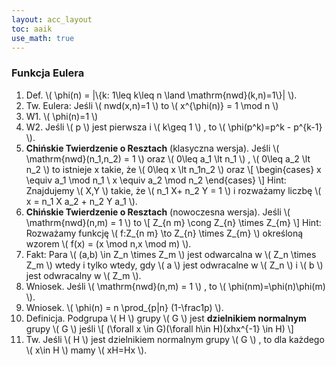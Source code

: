 ```yaml
---
layout: acc_layout
toc: aaik
use_math: true
---
```


### Funkcja Eulera

1.  Def.  \\( \\phi(n) = \|\\{k: 1\\leq k\\leq n \\land
    \\mathrm{nwd}(k,n)=1\\}\| \\).
2.  Tw. Eulera: Jeśli \\( nwd(x,n)=1 \\) to \\( x^{\\phi(n)} = 1
    \\mod n \\) 
3.  W1.  \\( \\phi(n)=1 \\) 
4.  W2. Jeśli \\( p \\) jest pierwsza i \\( k\\geq 1 \\) , to
    \\( \\phi(p^k)=p^k - p^{k-1} \\).
5.  **Chińskie Twierdzenie o Resztach** (klasyczna wersja). Jeśli \\( 
    \\mathrm{nwd}(n\_1,n\_2) = 1 \\) oraz \\( 0\\leq a\_1 \\lt n\_1 \\) ,
    \\( 0\\leq a\_2 \\lt n\_2 \\) to istnieje x takie, że \\( 
    0\\leq x \\lt n\_1n\_2 \\) oraz \\[ \\begin{cases} x \\equiv
    a\_1 \\mod n\_1 \\ x \\equiv a\_2 \\mod n\_2 \\end{cases} \\] 
    Hint: Znajdujemy \\( X,Y \\) takie, że \\( n\_1 X+ n\_2 Y = 1
    \\) i rozważamy liczbę \\( x = n\_1 X a\_2 + n\_2 Y a\_1 \\).
6.  **Chińskie Twierdzenie o Resztach** (nowoczesna wersja). Jeśli \\( 
    \\mathrm{nwd}(n,m) = 1 \\) to \\[ Z\_{n m} \\cong Z\_{n} \\times
    Z\_{m} \\] Hint: Rozważamy funkcję \\( f:Z\_{n m} \\to Z\_{n}
    \\times Z\_{m} \\) określoną wzorem \\( f(x) = (x \\mod n,x
    \\mod m) \\).
7.  Fakt: Para \\( (a,b) \\in Z\_n \\times Z\_m \\) jest odwarcalna
    w \\( Z\_n \\times Z\_m \\) wtedy i tylko wtedy, gdy \\( a
    \\) jest odwracalne w \\( Z\_n \\) i \\( b \\) jest
    odwracalny w \\( Z\_m \\).
8.  Wniosek. Jeśli \\( \\mathrm{nwd}(n,m) = 1 \\) , to \\( 
    \\phi(nm)=\\phi(n)\\phi(m) \\).
9.  Wniosek.  \\( \\phi(n) = n \\prod\_{p\|n} (1-\\frac1p) \\).
10. Definicja. Podgrupa \\( H \\) grupy \\( G \\) jest
    **dzielnikiem normalnym** grupy \\( G \\) jeśli \\[ (\\forall
    x \\in G)(\\forall h\\in H)(xhx^{-1} \\in H) \\] 
11. Tw. Jeśli \\( H \\) jest dzielnikiem normalnym grupy \\( G
    \\) , to dla każdego \\( x\\in H \\) mamy \\( xH=Hx \\).

